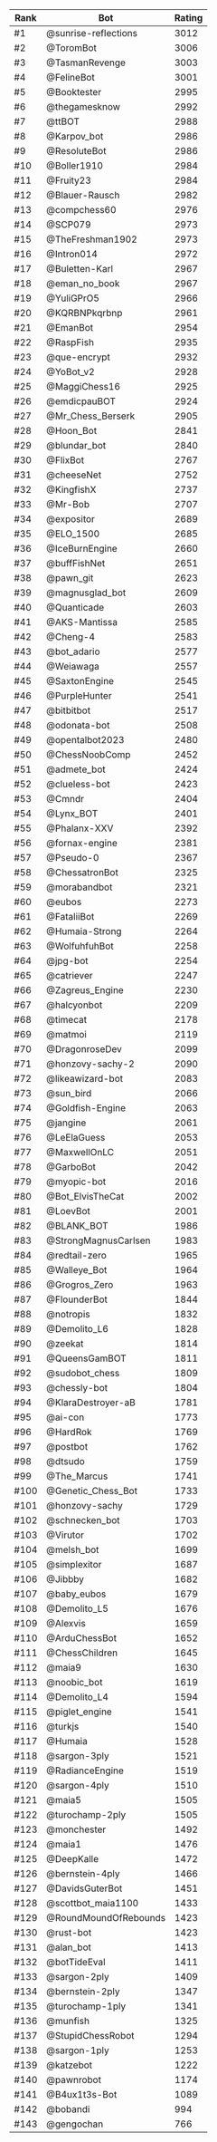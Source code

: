 Rank|Bot|Rating
---|---|---
#1|@sunrise-reflections|3012
#2|@ToromBot|3006
#3|@TasmanRevenge|3003
#4|@FelineBot|3001
#5|@Booktester|2995
#6|@thegamesknow|2992
#7|@ttBOT|2988
#8|@Karpov_bot|2986
#9|@ResoluteBot|2986
#10|@Boller1910|2984
#11|@Fruity23|2984
#12|@Blauer-Rausch|2982
#13|@compchess60|2976
#14|@SCP079|2973
#15|@TheFreshman1902|2973
#16|@Intron014|2972
#17|@Buletten-Karl|2967
#18|@eman_no_book|2967
#19|@YuliGPrO5|2966
#20|@KQRBNPkqrbnp|2961
#21|@EmanBot|2954
#22|@RaspFish|2935
#23|@que-encrypt|2932
#24|@YoBot_v2|2928
#25|@MaggiChess16|2925
#26|@emdicpauBOT|2924
#27|@Mr_Chess_Berserk|2905
#28|@Hoon_Bot|2841
#29|@blundar_bot|2840
#30|@FlixBot|2767
#31|@cheeseNet|2752
#32|@KingfishX|2737
#33|@Mr-Bob|2707
#34|@expositor|2689
#35|@ELO_1500|2685
#36|@IceBurnEngine|2660
#37|@buffFishNet|2651
#38|@pawn_git|2623
#39|@magnusglad_bot|2609
#40|@Quanticade|2603
#41|@AKS-Mantissa|2585
#42|@Cheng-4|2583
#43|@bot_adario|2577
#44|@Weiawaga|2557
#45|@SaxtonEngine|2545
#46|@PurpleHunter|2541
#47|@bitbitbot|2517
#48|@odonata-bot|2508
#49|@opentalbot2023|2480
#50|@ChessNoobComp|2452
#51|@admete_bot|2424
#52|@clueless-bot|2423
#53|@Cmndr|2404
#54|@Lynx_BOT|2401
#55|@Phalanx-XXV|2392
#56|@fornax-engine|2381
#57|@Pseudo-0|2367
#58|@ChessatronBot|2325
#59|@morabandbot|2321
#60|@eubos|2273
#61|@FataliiBot|2269
#62|@Humaia-Strong|2264
#63|@WolfuhfuhBot|2258
#64|@jpg-bot|2254
#65|@catriever|2247
#66|@Zagreus_Engine|2230
#67|@halcyonbot|2209
#68|@timecat|2178
#69|@matmoi|2119
#70|@DragonroseDev|2099
#71|@honzovy-sachy-2|2090
#72|@likeawizard-bot|2083
#73|@sun_bird|2066
#74|@Goldfish-Engine|2063
#75|@jangine|2061
#76|@LeElaGuess|2053
#77|@MaxwellOnLC|2051
#78|@GarboBot|2042
#79|@myopic-bot|2016
#80|@Bot_ElvisTheCat|2002
#81|@LoevBot|2001
#82|@BLANK_BOT|1986
#83|@StrongMagnusCarlsen|1983
#84|@redtail-zero|1965
#85|@Walleye_Bot|1964
#86|@Grogros_Zero|1963
#87|@FlounderBot|1844
#88|@notropis|1832
#89|@Demolito_L6|1828
#90|@zeekat|1814
#91|@QueensGamBOT|1811
#92|@sudobot_chess|1809
#93|@chessly-bot|1804
#94|@KlaraDestroyer-aB|1781
#95|@ai-con|1773
#96|@HardRok|1769
#97|@postbot|1762
#98|@dtsudo|1759
#99|@The_Marcus|1741
#100|@Genetic_Chess_Bot|1733
#101|@honzovy-sachy|1729
#102|@schnecken_bot|1703
#103|@Virutor|1702
#104|@melsh_bot|1699
#105|@simplexitor|1687
#106|@Jibbby|1682
#107|@baby_eubos|1679
#108|@Demolito_L5|1676
#109|@Alexvis|1659
#110|@ArduChessBot|1652
#111|@ChessChildren|1645
#112|@maia9|1630
#113|@noobic_bot|1619
#114|@Demolito_L4|1594
#115|@piglet_engine|1541
#116|@turkjs|1540
#117|@Humaia|1528
#118|@sargon-3ply|1521
#119|@RadianceEngine|1519
#120|@sargon-4ply|1510
#121|@maia5|1505
#122|@turochamp-2ply|1505
#123|@monchester|1492
#124|@maia1|1476
#125|@DeepKalle|1472
#126|@bernstein-4ply|1466
#127|@DavidsGuterBot|1451
#128|@scottbot_maia1100|1433
#129|@RoundMoundOfRebounds|1423
#130|@rust-bot|1423
#131|@alan_bot|1413
#132|@botTideEval|1411
#133|@sargon-2ply|1409
#134|@bernstein-2ply|1347
#135|@turochamp-1ply|1341
#136|@munfish|1325
#137|@StupidChessRobot|1294
#138|@sargon-1ply|1253
#139|@katzebot|1222
#140|@pawnrobot|1174
#141|@B4ux1t3s-Bot|1089
#142|@bobandi|994
#143|@gengochan|766
